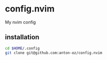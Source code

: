 # config.nvim

My nvim config

## installation

```bash
cd $HOME/.config
git clone git@github.com:anton-oz/config.nvim
```


